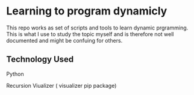 # Learning to program dynamicly

This repo works as set of scripts and tools to learn dynamic prgramming.
This is what I use to study the topic myself and is therefore not well documented and might be confuing for others.


## Technology Used

Python

Recursion Viualizer ( visualizer pip package) 
